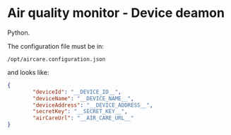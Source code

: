 # Air quality monitor - Device deamon

Python.

The configuration file must be in:
```
/opt/aircare.configuration.json
```

and looks like:

```json
{
        "deviceId": "__DEVICE_ID__",
        "deviceName": "__DEVICE_NAME__",
        "deviceAddress": "__DEVICE_ADDRESS__",
        "secretKey": "__SECRET_KEY__",
        "airCareUrl": "__AIR_CARE_URL__"
}
```